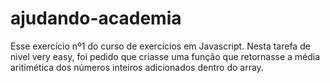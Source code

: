 # ajudando-academia
Esse exercício nº1 do curso de exercícios em Javascript. Nesta tarefa de nivel very easy, foi pedido que criasse uma função que retornasse a média aritimética dos números inteiros adicionados dentro do array.
